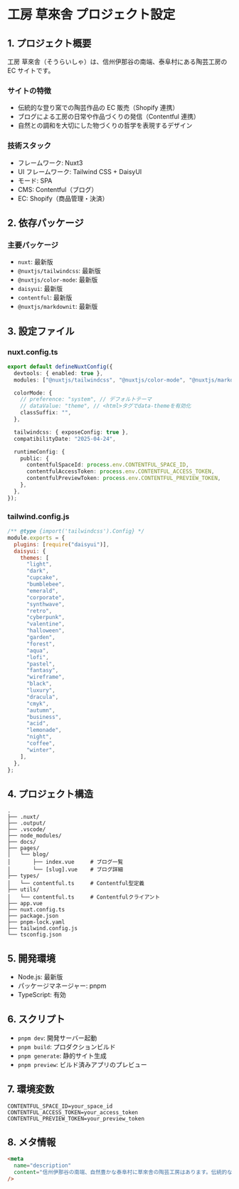 # 工房 草來舎 プロジェクト設定

## 1. プロジェクト概要

工房 草來舎（そうらいしゃ）は、信州伊那谷の南端、泰阜村にある陶芸工房の EC サイトです。

### サイトの特徴

- 伝統的な登り窯での陶芸作品の EC 販売（Shopify 連携）
- ブログによる工房の日常や作品づくりの発信（Contentful 連携）
- 自然との調和を大切にした物づくりの哲学を表現するデザイン

### 技術スタック

- フレームワーク: Nuxt3
- UI フレームワーク: Tailwind CSS + DaisyUI
- モード: SPA
- CMS: Contentful（ブログ）
- EC: Shopify（商品管理・決済）

## 2. 依存パッケージ

### 主要パッケージ

- `nuxt`: 最新版
- `@nuxtjs/tailwindcss`: 最新版
- `@nuxtjs/color-mode`: 最新版
- `daisyui`: 最新版
- `contentful`: 最新版
- `@nuxtjs/markdownit`: 最新版

## 3. 設定ファイル

### nuxt.config.ts

```typescript
export default defineNuxtConfig({
  devtools: { enabled: true },
  modules: ["@nuxtjs/tailwindcss", "@nuxtjs/color-mode", "@nuxtjs/markdownit"],

  colorMode: {
    // preference: "system", // デフォルトテーマ
    // dataValue: "theme", // <html>タグでdata-themeを有効化
    classSuffix: "",
  },

  tailwindcss: { exposeConfig: true },
  compatibilityDate: "2025-04-24",

  runtimeConfig: {
    public: {
      contentfulSpaceId: process.env.CONTENTFUL_SPACE_ID,
      contentfulAccessToken: process.env.CONTENTFUL_ACCESS_TOKEN,
      contentfulPreviewToken: process.env.CONTENTFUL_PREVIEW_TOKEN,
    },
  },
});
```

### tailwind.config.js

```javascript
/** @type {import('tailwindcss').Config} */
module.exports = {
  plugins: [require("daisyui")],
  daisyui: {
    themes: [
      "light",
      "dark",
      "cupcake",
      "bumblebee",
      "emerald",
      "corporate",
      "synthwave",
      "retro",
      "cyberpunk",
      "valentine",
      "halloween",
      "garden",
      "forest",
      "aqua",
      "lofi",
      "pastel",
      "fantasy",
      "wireframe",
      "black",
      "luxury",
      "dracula",
      "cmyk",
      "autumn",
      "business",
      "acid",
      "lemonade",
      "night",
      "coffee",
      "winter",
    ],
  },
};
```

## 4. プロジェクト構造

```
.
├── .nuxt/
├── .output/
├── .vscode/
├── node_modules/
├── docs/
├── pages/
│   └── blog/
│       ├── index.vue     # ブログ一覧
│       └── [slug].vue    # ブログ詳細
├── types/
│   └── contentful.ts     # Contentful型定義
├── utils/
│   └── contentful.ts     # Contentfulクライアント
├── app.vue
├── nuxt.config.ts
├── package.json
├── pnpm-lock.yaml
├── tailwind.config.js
└── tsconfig.json
```

## 5. 開発環境

- Node.js: 最新版
- パッケージマネージャー: pnpm
- TypeScript: 有効

## 6. スクリプト

- `pnpm dev`: 開発サーバー起動
- `pnpm build`: プロダクションビルド
- `pnpm generate`: 静的サイト生成
- `pnpm preview`: ビルド済みアプリのプレビュー

## 7. 環境変数

```env
CONTENTFUL_SPACE_ID=your_space_id
CONTENTFUL_ACCESS_TOKEN=your_access_token
CONTENTFUL_PREVIEW_TOKEN=your_preview_token
```

## 8. メタ情報

```html
<meta
  name="description"
  content="信州伊那谷の南端、自然豊かな泰阜村に草來舎の陶芸工房はあります。伝統的な登り窯で、主に食器や花入れ、酒器などを焼いています。土は信楽と唐津を主に、釉薬は薪窯ならではの自然釉と、地元の草木の灰から仕立てた灰釉。林檎灰釉、藁灰釉、松灰釉、楢灰釉など。そして装飾は粉引、刷毛目、三島など、素朴な技法で丁寧に手間をかけて作陶しています。"
/>
```
